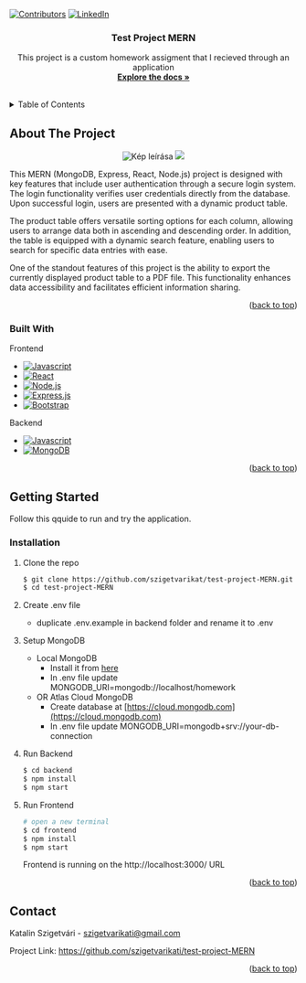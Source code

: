 <a name="readme-top"></a>

[![Contributors][contributors-shield]][contributors-url]
[![LinkedIn][linkedin-shield]][linkedin-url]

<h3 align="center">Test Project MERN</h3>

  <p align="center">
    This project is a custom homework assigment that I recieved through an application
    <br />
    <a href="https://github.com/szigetvarikati/test-project-MERN"><strong>Explore the docs »</strong></a>
    <br />
    <br />
   

  </p>
</div>



<!-- TABLE OF CONTENTS -->
<details>
  <summary>Table of Contents</summary>
  <ol>
    <li>
      <a href="#about-the-project">About The Project</a>
      <ul>
        <li><a href="#built-with">Built With</a></li>
      </ul>
    </li>
    <li>
      <a href="#getting-started">Getting Started</a>
      <ul>
        <li><a href="#installation">Installation</a></li>
      </ul>
    </li>
    <li><a href="#contact">Contact</a></li>
  </ol>
</details>



<!-- ABOUT THE PROJECT -->
## About The Project

<p align="center">
  <img src="https://imgur.com/2NrcaSk.png" alt="Kép leírása">
  <img src="https://imgur.com/VcFIixz.png">
</p>

This MERN (MongoDB, Express, React, Node.js) project is designed with key features that include user authentication through a secure login system. The login functionality verifies user credentials directly from the database. Upon successful login, users are presented with a dynamic product table.

The product table offers versatile sorting options for each column, allowing users to arrange data both in ascending and descending order. In addition, the table is equipped with a dynamic search feature, enabling users to search for specific data entries with ease.

One of the standout features of this project is the ability to export the currently displayed product table to a PDF file. This functionality enhances data accessibility and facilitates efficient information sharing.

<p align="right">(<a href="#readme-top">back to top</a>)</p>



### Built With

<p>Frontend</p>

* [![Javascript][Javascript]][Javascript-url]
* [![React][React.js]][React-url]
* [![Node.js][NodeJS]][NodeJS-url]
* [![Express.js][Express.js]][Express.js-url]
* [![Bootstrap][Bootstrap.com]][Bootstrap-url]

<p>Backend</p>

* [![Javascript][Javascript]][Javascript-url]
* [![MongoDB][MongoDB]][MongoDB-url]

<p align="right">(<a href="#readme-top">back to top</a>)</p>



<!-- GETTING STARTED -->

[product-main]: images/screenshot.png
## Getting Started

Follow this qquide to run and try the application.

### Installation

1. Clone the repo
   ```sh
   $ git clone https://github.com/szigetvarikat/test-project-MERN.git
   $ cd test-project-MERN
   ```
2. Create .env file
   - duplicate .env.example in backend folder and rename it to .env
     
3. Setup MongoDB
   - Local MongoDB
      - Install it from [here](https://www.mongodb.com/try/download/community)
      - In .env file update MONGODB_URI=mongodb://localhost/homework
   - OR Atlas Cloud MongoDB
      - Create database at [https://cloud.mongodb.com](https://cloud.mongodb.com)
      - In .env file update MONGODB_URI=mongodb+srv://your-db-connection

4. Run Backend
    ```sh
    $ cd backend
    $ npm install
    $ npm start
    ```
5. Run Frontend
    ```sh
    # open a new terminal
    $ cd frontend
    $ npm install
    $ npm start
    ```
    Frontend is running on the  http://localhost:3000/ URL
   
<p align="right">(<a href="#readme-top">back to top</a>)</p>



<!-- USAGE EXAMPLES -->

<!-- CONTACT -->
## Contact

Katalin Szigetvári - szigetvarikati@gmail.com

Project Link: https://github.com/szigetvarikati/test-project-MERN

<p align="right">(<a href="#readme-top">back to top</a>)</p>




<!-- MARKDOWN LINKS & IMAGES -->
<!-- https://www.markdownguide.org/basic-syntax/#reference-style-links -->
[contributors-shield]: https://img.shields.io/github/contributors/szigetvarikati/test-project-MERN.svg?style=for-the-badge
[contributors-url]: https://github.com/szigetvarikati/test-project-MERN/graphs/contributors
[linkedin-shield]: https://img.shields.io/badge/-LinkedIn-black.svg?style=for-the-badge&logo=linkedin&colorB=555
[linkedin-url]: https://www.linkedin.com/in/katalin-szigetvári-9829519a
[product-main]: https://imgur.com/a/jEvI3mU
[Next.js]: https://img.shields.io/badge/next.js-000000?style=for-the-badge&logo=nextdotjs&logoColor=white
[Next-url]: https://nextjs.org/
[React.js]: https://img.shields.io/badge/React-20232A?style=for-the-badge&logo=react&logoColor=61DAFB
[React-url]: https://reactjs.org/
[Bootstrap.com]: https://img.shields.io/badge/Bootstrap-563D7C?style=for-the-badge&logo=bootstrap&logoColor=white
[Bootstrap-url]: https://getbootstrap.com
[Javascript]: https://img.shields.io/badge/javascript-F7DF1E?style=for-the-badge&logo=typescript&logoColor=white
[Javascript-url]: https://developer.mozilla.org/en-US/docs/Web/JavaScript
[NodeJS]: https://img.shields.io/badge/node.js-6DA55F?style=for-the-badge&logo=node.js&logoColor=white
[NodeJS-url]: https://nodejs.org/en
[Express.js]: https://img.shields.io/badge/express.js-%23404d59.svg?style=for-the-badge&logo=express&logoColor=%2361DAFB
[Express.js-url]: https://expressjs.com/
[MongoDB]: https://img.shields.io/badge/MongoDB-4169E1?style=for-the-badge&logo=postgresql&logoColor=white
[MongoDB-url]: https://www.mongodb.com/

